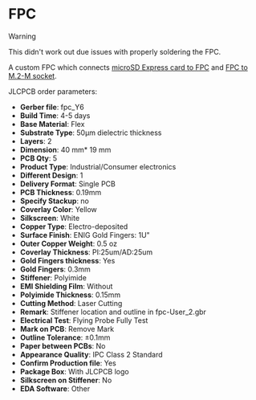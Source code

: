 # FPC

> [!WARNING]
> This didn't work out due issues with properly soldering the FPC.

A custom FPC which connects
[microSD Express card to FPC](../usdex_card-to-fpc/README.md) and
[FPC to M.2-M socket](../fpc-to-m2_m_socket/README.md).

JLCPCB order parameters:

- **Gerber file**: fpc_Y6
- **Build Time**: 4-5 days
- **Base Material**: Flex
- **Substrate Type**: 50μm dielectric thickness
- **Layers**: 2
- **Dimension**: 40 mm* 19 mm
- **PCB Qty**: 5
- **Product Type**: Industrial/Consumer electronics
- **Different Design**: 1
- **Delivery Format**: Single PCB
- **PCB Thickness**: 0.19mm
- **Specify Stackup**: no
- **Coverlay Color**: Yellow
- **Silkscreen**: White
- **Copper Type**: Electro-deposited
- **Surface Finish**: ENIG Gold Fingers: 1U"
- **Outer Copper Weight**: 0.5 oz
- **Coverlay Thickness**: PI:25um/AD:25um
- **Gold Fingers thickness**: Yes
- **Gold Fingers**: 0.3mm
- **Stiffener**: Polyimide
- **EMI Shielding Film**: Without
- **Polyimide Thickness**: 0.15mm
- **Cutting Method**: Laser Cutting
- **Remark**: Stiffener location and outline in fpc-User_2.gbr
- **Electrical Test**: Flying Probe Fully Test
- **Mark on PCB**: Remove Mark
- **Outline Tolerance**: ±0.1mm
- **Paper between PCBs**: No
- **Appearance Quality**: IPC Class 2 Standard
- **Confirm Production file**: Yes
- **Package Box**: With JLCPCB logo
- **Silkscreen on Stiffener**: No
- **EDA Software**: Other
